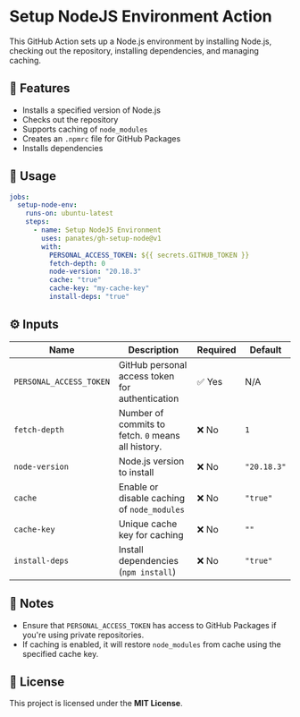 # Setup NodeJS Environment Action

This GitHub Action sets up a Node.js environment by installing Node.js, checking out the repository, installing
dependencies, and managing caching.

## 🚀 Features

- Installs a specified version of Node.js
- Checks out the repository
- Supports caching of `node_modules`
- Creates an `.npmrc` file for GitHub Packages
- Installs dependencies

## 📌 Usage

```yaml
jobs:
  setup-node-env:
    runs-on: ubuntu-latest
    steps:
      - name: Setup NodeJS Environment
        uses: panates/gh-setup-node@v1
        with:
          PERSONAL_ACCESS_TOKEN: ${{ secrets.GITHUB_TOKEN }}
          fetch-depth: 0
          node-version: "20.18.3"
          cache: "true"
          cache-key: "my-cache-key"
          install-deps: "true"
```

## ⚙️ Inputs

| Name                    | Description                                        | Required | Default     |
|-------------------------|----------------------------------------------------|----------|-------------|
| `PERSONAL_ACCESS_TOKEN` | GitHub personal access token for authentication    | ✅ Yes    | N/A         |
| `fetch-depth`           | Number of commits to fetch. `0` means all history. | ❌ No     | `1`         |
| `node-version`          | Node.js version to install                         | ❌ No     | `"20.18.3"` |
| `cache`                 | Enable or disable caching of `node_modules`        | ❌ No     | `"true"`    |
| `cache-key`             | Unique cache key for caching                       | ❌ No     | `""`        |
| `install-deps`          | Install dependencies (`npm install`)               | ❌ No     | `"true"`    |

## 📝 Notes

- Ensure that `PERSONAL_ACCESS_TOKEN` has access to GitHub Packages if you're using private repositories.
- If caching is enabled, it will restore `node_modules` from cache using the specified cache key.

## 📄 License

This project is licensed under the **MIT License**.
